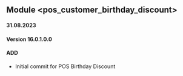 ## Module <pos_customer_birthday_discount>

#### 31.08.2023
#### Version 16.0.1.0.0
#### ADD

- Initial commit for POS Birthday Discount
